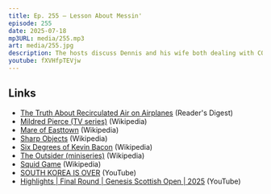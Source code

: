 ```yaml
---
title: Ep. 255 – Lesson About Messin'
episode: 255
date: 2025-07-18
mp3URL: media/255.mp3
art: media/255.jpg
description: The hosts discuss Dennis and his wife both dealing with COVID and the various TV shows Dennis has been watching during recovery. Discussions on mask-wearing protocols, airplane air quality, and the unexpected events of their days unfold. Dennis shares his recent experiences watching series like 'Mildred Pierce' and 'Mare of Easttown,' while Erik talks about attending a dance class party and his son's sleepover mishap. The conversation also touches on Erik's daughter's upcoming Taekwondo black belt exam and her recent injury. Additionally, Erik recommends the dark philosophical series 'Squid Game.' They end with updates on Dennis' physical therapy, Dennis' band practices, and a humorous conclusion with Dennis singing a song about losing a job.
youtube: fXVHfpTEVjw
---
```


## Links

- [The Truth About Recirculated Air on Airplanes](https://www.rd.com/article/recirculated-air-on-airplanes/) (Reader's Digest)
- [Mildred Pierce (TV series)](<https://en.wikipedia.org/wiki/Mildred_Pierce_(miniseries)>) (Wikipedia)
- [Mare of Easttown](https://en.wikipedia.org/wiki/Mare_of_Easttown) (Wikipedia)
- [Sharp Objects](<https://en.wikipedia.org/wiki/Sharp_Objects_(miniseries)>) (Wikipedia)
- [Six Degrees of Kevin Bacon](https://en.wikipedia.org/wiki/Six_Degrees_of_Kevin_Bacon#Bacon_numbers) (Wikipedia)
- [The Outsider (miniseries)](<https://en.wikipedia.org/wiki/The_Outsider_(miniseries)>) (Wikipedia)
- [Squid Game](https://en.wikipedia.org/wiki/Squid_Game) (Wikipedia)
- [SOUTH KOREA IS OVER](https://www.youtube.com/watch?v=Ufmu1WD2TSk) (YouTube)
- [Highlights | Final Round | Genesis Scottish Open | 2025](https://www.youtube.com/watch?v=GIpoOlk_8tg) (YouTube)
